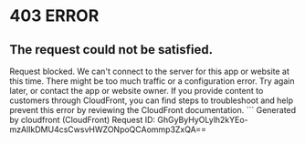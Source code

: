# 403 ERROR

## The request could not be satisfied.

Request blocked. We can't connect to the server for this app or website at this time. There might be too much traffic or a configuration error. Try again later, or contact the app or website owner. If you provide content to customers through CloudFront, you can find steps to troubleshoot and help prevent this error by reviewing the CloudFront documentation. ```
Generated by cloudfront (CloudFront)
Request ID: GhGyByHyOLylh2kYEo-mzAlIkDMU4csCwsvHWZONpoQCAommp3ZxQA==

```

